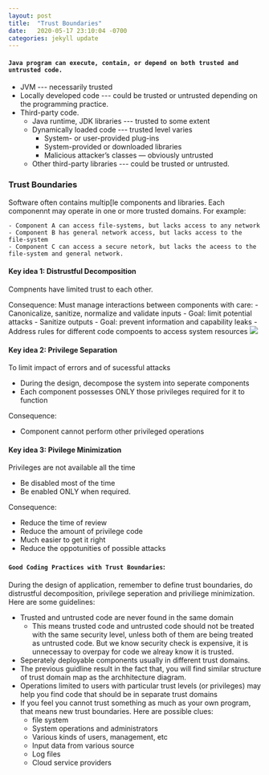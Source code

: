 ```yaml
---
layout: post
title:  "Trust Boundaries"
date:   2020-05-17 23:10:04 -0700
categories: jekyll update
---
```

#### `Java program can execute, contain, or depend on both trusted and untrusted code.`
- JVM --- necessarily trusted
- Locally developed code --- could be trusted or untrusted depending on the programming practice.
- Third-party code.
     - Java runtime, JDK libraries --- trusted to some extent
     - Dynamically loaded code --- trusted level varies
        - System- or user-provided plug-ins
        - System-provided or downloaded libraries
        - Malicious attacker’s classes — obviously untrusted
     - Other third-party libraries --- could be trusted or untrusted.

### Trust Boundaries
Software often contains multip[le components and libraries. Each componennt may operate in one or more trusted domains. For example:

    - Component A can access file-systems, but lacks access to any network
    - Component B has general network access, but lacks access to the file-system
    - Component C can access a secure netork, but lacks the aceess to the file-system and general network.


#### Key idea 1: Distrustful Decomposition
Compnents have limited trust to each other.

Consequence: Must manage interactions between components with care:
    - Canonicalize, sanitize, normalize and validate inputs
        - Goal: limit potential attacks
    - Sanitize outputs
        - Goal: prevent information and capability leaks
    - Address rules for different code compoents to access system resources 
![](/SecureCodingInJava/images/distrustfulDecomposiotion.png)
#### Key idea 2: Privilege Separation
To limit impact of errors and of sucessful attacks
- During the design, decompose the system into seperate components
- Each component possesses ONLY those privileges required for it to function

Consequence: 
- Component cannot perform other privileged operations

#### Key idea 3: Pivilege Minimization
Privileges are not available all the time
- Be disabled most of the time
- Be enabled ONLY when required.

Consequence:
- Reduce the time of review
- Reduce the amount of privilege code
- Much easier to get it right
- Reduce the oppotunities of possible attacks

#### `Good Coding Practices with Trust Boundaries`:
During the design of application, remember to define trust boundaries, do distrustful decomposition, privilege seperation and priviliege minimization. Here are some guidelines:
- Trusted and untrusted code are never found in the same domain
    - This means trusted code and untrusted code should not be treated with the same security level, unless both of them are being treated as untrusted code. But we know security check is expensive, it is unnecessay to overpay for code we alreay know it is trusted.
-  Seperately deployable components usually in different trust domains.
-  The previous guidline result in the fact that, you will find similar structure of trust domain map as the archhitecture diagram.
-  Operations limited to users with particular trust levels (or privileges) may help you find code that should be in separate trust domains
- If you feel you cannot trust something as much as your own program, that means new trust boundaries. Here are possible clues:
    - file system
    - System operations and administrators
    - Various kinds of users, management, etc
    - Input data from various source
    - Log files
    - Cloud service providers

